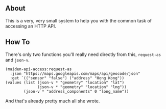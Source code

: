 ## About
This is a very, very small system to help you with the common task of accessing an HTTP API.

## How To
There's only two functions you'll really need directly from this, `request-as` and `json-v`.

```
(maiden-api-access:request-as
  :json "https://maps.googleapis.com/maps/api/geocode/json"
  :get `(("sensor" "false") ("address" "Hong Kong"))
(values (list (json-v * "geometry" "location" "lat")
              (json-v * "geometry" "location" "lng"))
        (json-v * "address_components" 0 "long_name"))
```

And that's already pretty much all she wrote.
